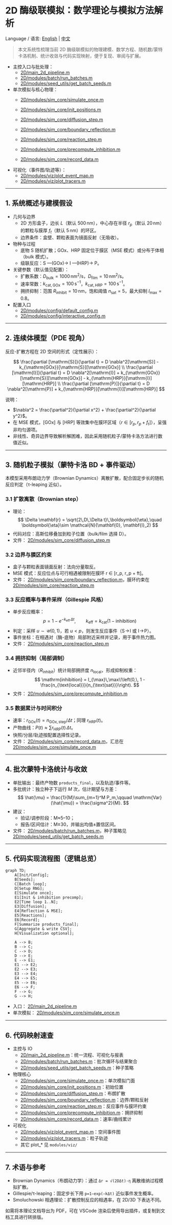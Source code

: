 # 2D 酶级联模拟：数学理论与模拟方法解析
Language / 语言: [English](2d_model_theory.en.md) | [中文](2d_model_theory.md)

> 本文系统性梳理当前 2D 酶级联模拟的物理建模、数学方程、随机数/蒙特卡洛机制、统计收敛与代码实现映射，便于复现、审阅与扩展。

- 主控入口与批处理：
  - [2D/main_2d_pipeline.m](../main_2d_pipeline.m)
  - [2D/modules/batch/run_batches.m](../modules/batch/run_batches.m)
  - [2D/modules/seed_utils/get_batch_seeds.m](../modules/seed_utils/get_batch_seeds.m)
- 单次模拟与核心物理：
  - [2D/modules/sim_core/simulate_once.m](../modules/sim_core/simulate_once.m)
  - [2D/modules/sim_core/init_positions.m](../modules/sim_core/init_positions.m)
  - [2D/modules/sim_core/diffusion_step.m](../modules/sim_core/diffusion_step.m)
  - [2D/modules/sim_core/boundary_reflection.m](../modules/sim_core/boundary_reflection.m)
  - [2D/modules/sim_core/reaction_step.m](../modules/sim_core/reaction_step.m)
  - [2D/modules/sim_core/precompute_inhibition.m](../modules/sim_core/precompute_inhibition.m)

  - [2D/modules/sim_core/record_data.m](../modules/sim_core/record_data.m)
- 可视化（事件图/轨迹等）：
  - [2D/modules/viz/plot_event_map.m](../modules/viz/plot_event_map.m) 
  - [2D/modules/viz/plot_tracers.m](../modules/viz/plot_tracers.m)

---

## 1. 系统概述与建模假设

- 几何与边界
  - 2D 方形盒子，边长 $L$（默认 $500\,\mathrm{nm}$），中心存在半径 $r_p$（默认 $20\,\mathrm{nm}$）的颗粒与膜厚 $f_t$（默认 $5\,\mathrm{nm}$）的环区。
  - 边界条件：盒壁、颗粒表面为镜面反射（无吸收）。
- 物种与过程
  - 底物 S 随机扩散；GOx、HRP 固定位于膜区（MSE 模式）或分布于体相（bulk 模式）。
  - 级联反应：S —(GOx)→ I —(HRP)→ P。
- 关键参数（默认值见配置）：
  - 扩散系数：$D_{\text{bulk}} = 1000\,\mathrm{nm}^2/\mathrm{s}$，$D_{\text{film}} = 10\,\mathrm{nm}^2/\mathrm{s}$。
  - 速率常数：$k_{\mathrm{cat,GOx}} = 100\,\mathrm{s}^{-1}$，$k_{\mathrm{cat,HRP}} = 100\,\mathrm{s}^{-1}$。
  - 拥挤抑制：范围 $R_{\text{inhibit}} = 10\,\mathrm{nm}$，饱和阈值 $n_{\text{sat}} = 5$，最大抑制 $I_{\max} = 0.8$。
- 配置入口
  - [2D/modules/config/default_config.m](../modules/config/default_config.m)
  - [2D/modules/config/interactive_config.m](../modules/config/interactive_config.m)

---

## 2. 连续体模型（PDE 视角）

反应-扩散方程在 2D 空间的形式（定性展示）：

$$
\frac{\partial [\mathrm{S}]}{\partial t} = D \nabla^2[\mathrm{S}] - k_{\mathrm{GOx}}[\mathrm{S}][\mathrm{GOx}] \\
\frac{\partial [\mathrm{I}]}{\partial t} = D \nabla^2[\mathrm{I}] + k_{\mathrm{GOx}}[\mathrm{S}][\mathrm{GOx}] - k_{\mathrm{HRP}}[\mathrm{I}][\mathrm{HRP}] \\
\frac{\partial [\mathrm{P}]}{\partial t} = D \nabla^2[\mathrm{P}] + k_{\mathrm{HRP}}[\mathrm{I}][\mathrm{HRP}]
$$

说明：

- $\nabla^2 = \frac{\partial^2}{\partial x^2} + \frac{\partial^2}{\partial y^2}$。
- 在 MSE 模式，$[\mathrm{GOx}]$ 与 $[\mathrm{HRP}]$ 等效集中在膜环区域（$r \in [r_p, r_p+f_t]$），呈强非均匀源项。
- 非线性、奇异边界导致解析解困难，因此采用随机粒子/蒙特卡洛方法进行数值近似。

---

## 3. 随机粒子模拟（蒙特卡洛 BD + 事件驱动）

本模型采用布朗动力学（Brownian Dynamics）离散扩散，配合固定步长的随机反应判定（τ-leaping 近似）。

### 3.1 扩散离散（Brownian step）

- 理论：
$$
\Delta \mathbf{r} = \sqrt{2\,D\,\Delta t}\,\boldsymbol{\eta},\quad \boldsymbol{\eta}\sim \mathcal{N}(\mathbf{0}, \mathbf{I}_2)
$$
- 代码对应：高斯位移叠加到粒子位置（bulk/film 选择 D）。
- 文件： [2D/modules/sim_core/diffusion_step.m](../modules/sim_core/diffusion_step.m)

### 3.2 边界与膜区约束

- 盒子与颗粒表面镜面反射：法向分量取反。
- MSE 模式：反应位点与可行相遇被限制在膜环 r ∈ [r_p, r_p + ft]。
- 文件： [2D/modules/sim_core/boundary_reflection.m](../modules/sim_core/boundary_reflection.m)，膜环约束在 [2D/modules/sim_core/reaction_step.m](../modules/sim_core/reaction_step.m)

### 3.3 反应概率与事件采样（Gillespie 风格）

- 单步反应概率：
$$
p = 1 - e^{-k_{\mathrm{eff}}\,\Delta t},\qquad k_{\mathrm{eff}} = k_{\mathrm{cat}}\bigl(1 - \mathrm{inhibition}\bigr)
$$
- 判定：采样 $u \sim \mathcal{U}(0,1)$，若 $u < p$，则发生反应事件（$\mathrm{S}\!\to\!\mathrm{I}$ 或 $\mathrm{I}\!\to\!\mathrm{P}$）。
- 事件坐标：在相遇对（酶-底物）局部附近采样并记录，用于事件热力图。
- 文件： [2D/modules/sim_core/reaction_step.m](../modules/sim_core/reaction_step.m)

### 3.4 拥挤抑制（局部调制）

- 近邻半径内（$R_{\text{inhibit}}$）统计局部拥挤度 $n_{\text{local}}$，形成抑制权重：
$$
\mathrm{inhibition} = I_{\max}\,\max\!\left(0,\, 1 - \frac{n_{\text{local}}}{n_{\text{sat}}}\right).
$$
- 文件： [2D/modules/sim_core/precompute_inhibition.m](../modules/sim_core/precompute_inhibition.m)

### 3.5 数据累计与时间积分

- 速率：$r_{\mathrm{GOx}}(t) = n_{\mathrm{GOx,step}}/\Delta t$；同理 $r_{\mathrm{HRP}}(t)$。
- 产物曲线：$P(t) \approx \sum r_{\mathrm{HRP}}(t)\,\Delta t$。
- 快照/分层/轨迹按配置选择性记录。
- 文件： [2D/modules/sim_core/record_data.m](../modules/sim_core/record_data.m)，汇总在 [2D/modules/sim_core/simulate_once.m](../modules/sim_core/simulate_once.m)

---

## 4. 批次蒙特卡洛统计与收敛

- 单批输出：最终产物数 `products_final`，以及轨迹/事件等。
- 多批统计：独立种子下运行 $M$ 次，估计期望与方差：
$$
\hat{\mu} = \frac{1}{M}\sum_{m=1}^M P_m,\qquad \mathrm{Var}(\hat{\mu}) = \frac{\sigma^2}{M}.
$$
- 建议：
  - 验证/调参阶段：M≈5–10；
  - 报告/区间估计：M≥30，并输出均值±置信区间。
- 文件： [2D/modules/batch/run_batches.m](../modules/batch/run_batches.m)，种子策略见 [2D/modules/seed_utils/get_batch_seeds.m](../modules/seed_utils/get_batch_seeds.m)

---

## 5. 代码实现流程图（逻辑总览）

```mermaid
graph TD;
    A[Init/Config];
    B[Seeds];
    C[Batch loop];
    D[Setup RNG];
    E[Simulate once];
    E1[Init & inhibition precomp];
    E2[Time loop 1..N];
    E3[Diffusion];
    E4[Reflection & MSE];
    E5[Reactions];
    E6[Record];
    F[Summarize products_final];
    G[Aggregate & write CSV];
    H[Visualization optional];

    A --> B;
    B --> C;
    C --> D;
    D --> E;
    E --> E1;
    E1 --> E2;
    E2 --> E3;
    E3 --> E4;
    E4 --> E5;
    E5 --> E6;
    E6 --> F;
    F --> G;
    G --> H;
```

- 入口： [2D/main_2d_pipeline.m](../main_2d_pipeline.m)  
- 单次模拟： [2D/modules/sim_core/simulate_once.m](../modules/sim_core/simulate_once.m)

---

## 6. 代码映射速查

- 主控与 IO
  - [2D/main_2d_pipeline.m](../main_2d_pipeline.m)：统一流程、可视化与报表
  - [2D/modules/batch/run_batches.m](../modules/batch/run_batches.m)：批次循环与结果聚合
  - [2D/modules/seed_utils/get_batch_seeds.m](../modules/seed_utils/get_batch_seeds.m)：种子策略
- 物理核心
  - [2D/modules/sim_core/simulate_once.m](../modules/sim_core/simulate_once.m)：单次模拟门面
  - [2D/modules/sim_core/init_positions.m](../modules/sim_core/init_positions.m)：初始位置
  - [2D/modules/sim_core/diffusion_step.m](../modules/sim_core/diffusion_step.m)：布朗扩散
  - [2D/modules/sim_core/boundary_reflection.m](../modules/sim_core/boundary_reflection.m)：边界/颗粒反射
  - [2D/modules/sim_core/reaction_step.m](../modules/sim_core/reaction_step.m)：反应事件与膜环约束
  - [2D/modules/sim_core/precompute_inhibition.m](../modules/sim_core/precompute_inhibition.m)：拥挤抑制
  - [2D/modules/sim_core/record_data.m](../modules/sim_core/record_data.m)：速率/曲线累计
- 可视化
  - [2D/modules/viz/plot_event_map.m](../modules/viz/plot_event_map.m)：空间事件图
  - [2D/modules/viz/plot_tracers.m](../modules/viz/plot_tracers.m)：粒子轨迹
  - 其它 plot_* 见 `modules/viz/`

---

## 7. 术语与参考

- Brownian Dynamics（布朗动力学）：通过 `Δr = √(2DΔt)·η` 离散维纳过程模拟扩散。
- Gillespie/τ-leaping：固定步长下用 `p=1−exp(−kΔt)` 近似事件发生概率。
- Smoluchowski 相遇理论：扩散控制反应的相遇率，在 2D/3D 下表达不同。

如需将本理论文档导出为 PDF，可在 VSCode 渲染后使用导出插件，或复制到文档工具进行转排版。
